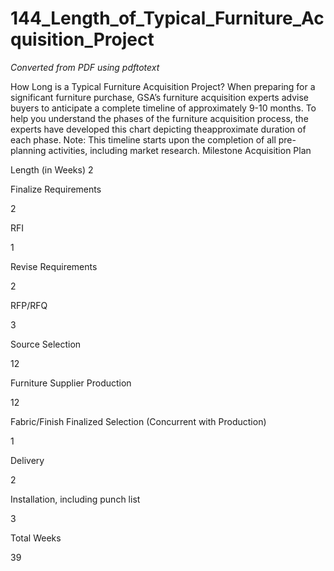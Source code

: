 # 144_Length_of_Typical_Furniture_Acquisition_Project

_Converted from PDF using pdftotext_

How Long is a Typical Furniture Acquisition Project?
When preparing for a significant furniture purchase, GSA’s furniture acquisition experts
advise buyers to anticipate a complete timeline of approximately 9-10 months. To help
you understand the phases of the furniture acquisition process, the experts have
developed this chart depicting the ​approximate ​duration of each phase.
Note: This timeline starts upon the completion of all pre-planning activities,
including market research.
Milestone
Acquisition Plan

Length
(in Weeks)
2

Finalize Requirements

2

RFI

1

Revise Requirements

2

RFP/RFQ

3

Source Selection

12

Furniture Supplier Production

12

Fabric/Finish Finalized Selection
(Concurrent with Production)

1

Delivery

2

Installation, including punch list

3

Total Weeks

39

